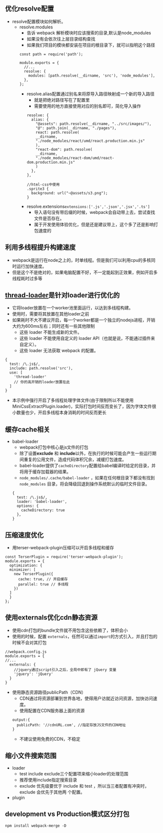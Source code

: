 ## 优化resolve配置
- resolve配置模块如何解析。
  - resolve.modules
    - 告诉 webpack 解析模块时应该搜索的目录,默认是node_modules
    - 如果没有会依次往上层目录结构查找
    - 如果我们项目的模块都安装在项目的根目录下，就可以指明这个路径  
    ```
    const path = require('path');

    module.exports = {
      //...
      resolve: {
        modules: [path.resolve(__dirname, 'src'), 'node_modules'],
      },
    };
    ```
    - resolve.alias配置通过别名来将原导⼊路径映射成⼀个新的导⼊路径
      - 就是把绝对路径写在了配置里
      - 需要使用的地方直接使用对应的别名即可，简化导入操作
      ```
      resolve: {
        alias: {
          "@assets": path.resolve(__dirname, "../src/images/"),
          "@": path.join(__dirname, "./pages"),
          react: path.resolve(
          __dirname,
          "./node_modules/react/umd/react.production.min.js"
          ),
          "react-dom": path.resolve(
          __dirname,
          "./node_modules/react-dom/umd/react-dom.production.min.js"
          )
        },
      },
      
      //html-css中使⽤
      .sprite3 {
        background: url("~@assets/s3.png");
      }
      ```
    - resolve.extensions``extensions:['.js','.json','.jsx','.ts']``
      - 导入语句没有带后缀的时候，webpack会自动带上去，尝试查找文件是否存在。
      - 属于开发使用体验优化，但是还是建议带上，这个多了还是影响打包速度的
## 利用多线程提升构建速度
- webpack是运行在node之上的，时单线程。但是我们可以利用cpu的多核同时运行加快速度。
- 但是这个不是绝对的，如果电脑配置不好，不一定能起到正效果，例如开启多线程耗时过多等
## [thread-loader](https://webpack.docschina.org/loaders/thread-loader/#root)是针对loader进行优化的
- 它将loader放置在一个worker池里面运行，以达到多线程构建。
- 使用时，需要将其放置在其他loader之前
- 如果耗时不大不建议开启，每一个worker都是一个独立的nodejs进程，开销大约为600ms左右；同时还有一些其他限制
  - 这些 loader 不能生成新的文件。
  - 这些 loader 不能使用自定义的 loader API（也就是说，不能通过插件来自定义）。
  - 这些 loader 无法获取 webpack 的配置。
```
{
  test: /\.js$/,
  include: path.resolve('src'),
  use: [
    'thread-loader'
    // 你的⾼开销的loader放置在此 
  ]
}
```
- 本示例中强行开启了多线程处理字体文件(由于限制所以不能使用MiniCssExtractPlugin.loader)，实际打包时间反而变长了，因为字体文件很小数量也少，开启多线程本身消耗的时间反而更长
## 缓存cache相关
- babel-loader
  - webpack打包中核心是js文件的打包
  - 除了设置**exclude** 和 **include**以外，在执行的时候可能会产生一些运行期间重复的公用文件，造成代码体积冗余，减缓打包速度。
  - babel-loader提供了``cacheDirectory``配置给babel编译时给定的目录，并将用于缓存加载器的结果。
  - ``node_modules/.cache/babel-loader`` ，如果在任何根⽬录下都没有找到 ``node_modules`` ⽬录，将会降级回退到操作系统默认的临时⽂件⽬录。
  ```
  {
    test: /\.js$/,
    loader: 'babel-loader',
    options: {
      cacheDirectory: true
    },
  }
  ```
## 压缩速度优化
- 用terser-webpack-plugin压缩可以开启多线程和缓存
```
const TerserPlugin = require('terser-webpack-plugin');
module.exports = {
  optimization: {
  minimizer: [
    new TerserPlugin({
      cache: true, // 开启缓存
      parallel: true // 多线程
    })
  ]
  }
};
```
## 使⽤externals优化cdn静态资源 
- 使用cdn打包的bundle文件就不用包含这些依赖了，体积会小
- 使用的时候，配置 ``externals``，任然可以通过``import``的方式引入，并且打包的时候不会对其打包
```
//webpack.config.js
module.exports = {
//...
  externals: {
    //jquery通过script引⼊之后，全局中即有了 jQuery 变量
    'jquery': 'jQuery'
  }
}
```
- 使用静态资源路径publicPath（CDN）
  - CDN通过将资源部署到世界各地，使得用户访就近访问资源，加快访问速度。
  - 使用配置在CDN服务器上面的资源
  ```
  output:{
    publicPath: '//cdnURL.com', //指定存放JS⽂件的CDN地址
  }
  ```
  - 不建议使用免费的CDN，不稳定
## 缩小文件搜索范围
- loader
  - test include exclude三个配置项来缩⼩loader的处理范围
  - 推荐使用include指定搜索目录
  - exclude 优先级要优于 include 和 test ，所以当三者配置有冲突时， exclude 会优先于其他两
个配置。
- plugin

## development vs Production模式区分打包
``npm install webpack-merge -D``